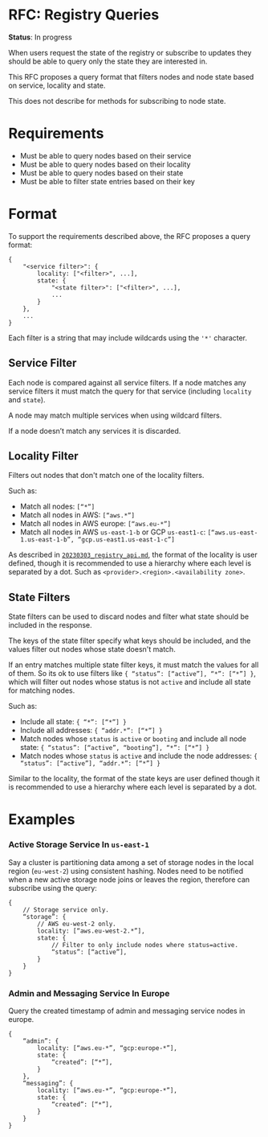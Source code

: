 # RFC: Registry Queries

**Status**: In progress

When users request the state of the registry or subscribe to updates they should
be able to query only the state they are interested in.

This RFC proposes a query format that filters nodes and node state based on
service, locality and state.

This does not describe for methods for subscribing to node state.

# Requirements

* Must be able to query nodes based on their service
* Must be able to query nodes based on their locality
* Must be able to query nodes based on their state
* Must be able to filter state entries based on their key

# Format
To support the requirements described above, the RFC proposes a query format:
```
{
    "<service filter>": {
        locality: ["<filter>", ...],
        state: {
            "<state filter>": ["<filter>", ...],
            ...
        }
    },
    ...
}
```

Each filter is a string that may include wildcards using the `'*'` character.

## Service Filter
Each node is compared against all service filters. If a node matches any service
filters it must match the query for that service (including `locality` and
`state`).

A node may match multiple services when using wildcard filters.

If a node doesn’t match any services it is discarded.

## Locality Filter
Filters out nodes that don't match one of the locality filters.

Such as:
* Match all nodes: `[“*”]`
* Match all nodes in AWS: `[“aws.*”]`
* Match all nodes in AWS europe: `[“aws.eu-*”]`
* Match all nodes in AWS `us-east-1-b` or GCP `us-east1-c`: `[“aws.us-east-1.us-east-1-b”, “gcp.us-east1.us-east-1-c”]`

As described in [`20230303_registry_api.md`](./20230303_registry_api.md), the
format of the locality is user defined, though it is recommended to use a
hierarchy where each level is separated by a dot. Such as
`<provider>.<region>.<availability zone>`.

## State Filters
State filters can be used to discard nodes and filter what state should be
included in the response.

The keys of the state filter specify what keys should be included, and the
values filter out nodes whose state doesn't match.

If an entry matches multiple state filter keys, it must match the values for
all of them. So its ok to use filters like
`{ “status”: [“active”], “*”: [“*”] }`, which will filter out nodes whose status
is not `active` and include all state for matching nodes.

Such as:
* Include all state: `{ “*”: [“*”] }`
* Include all addresses: `{ “addr.*”: [“*”] }`
* Match nodes whose `status` is `active` or `booting` and include all node state: `{ “status”: [“active”, “booting”], “*”: [“*”] }`
* Match nodes whose `status` is `active` and include the node addresses: `{ “status”: [“active”], “addr.*”: [“*”] }`

Similar to the locality, the format of the state keys are user defined though it
is recommended to use a hierarchy where each level is separated by a dot.

# Examples

### Active Storage Service In `us-east-1`
Say a cluster is partitioning data among a set of storage nodes in the local
region (`eu-west-2`) using consistent hashing. Nodes need to be notified when a
new active storage node joins or leaves the region, therefore can subscribe
using the query:

```
{
    // Storage service only.
    “storage”: {
        // AWS eu-west-2 only.
        locality: [“aws.eu-west-2.*”],
        state: {
            // Filter to only include nodes where status=active.
            “status”: [“active”],
        }
    }
}
```

### Admin and Messaging Service In Europe
Query the created timestamp of admin and messaging service nodes in europe.
```
{
    “admin”: {
        locality: [“aws.eu-*”, “gcp:europe-*”],
        state: {
            “created”: [“*”],
        }
    },
    “messaging”: {
        locality: [“aws.eu-*”, “gcp:europe-*”],
        state: {
            “created”: [“*”],
        }
    }
}
```
